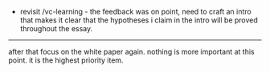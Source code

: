 - revisit /vc-learning - the feedback was on point, need to craft an intro that makes it clear that the hypotheses i claim in the intro will be proved throughout the essay.

---

after that focus on the white paper again. nothing is more important at this point. it is the highest priority item.